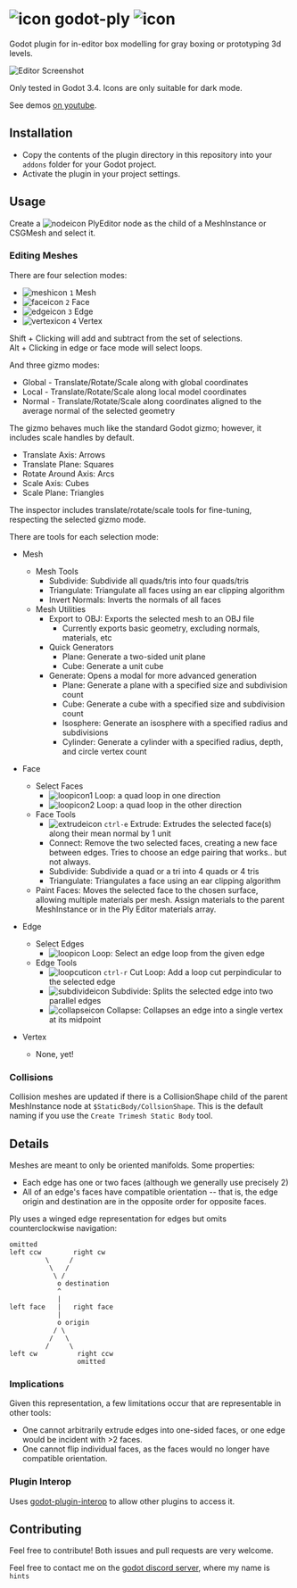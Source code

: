 # ![icon](./addons/ply/icons/plugin.svg) godot-ply ![icon](./addons/ply/icons/plugin.svg)
Godot plugin for in-editor box modelling for gray boxing or prototyping 3d levels.

![Editor Screenshot](./editor.png)

Only tested in Godot 3.4. Icons are only suitable for dark mode.

See demos [on youtube](https://www.youtube.com/channel/UCf1IV6ABf3a4nW1wEyPwmMQ).

## Installation
- Copy the contents of the plugin directory in this repository into your `addons` folder for your Godot project.
- Activate the plugin in your project settings.

## Usage
Create a ![nodeicon](./addons/ply/icons/plugin.svg) PlyEditor node as the child of a MeshInstance or CSGMesh and select it.

### Editing Meshes
There are four selection modes:
- ![meshicon](./addons/ply/icons/select_mesh.svg) ` 1 ` Mesh
- ![faceicon](./addons/ply/icons/select_face.svg) ` 2 ` Face
- ![edgeicon](./addons/ply/icons/select_edge.svg) ` 3 ` Edge
- ![vertexicon](./addons/ply/icons/select_vertex.svg) ` 4 ` Vertex

Shift + Clicking will add and subtract from the set of selections.
<br>Alt + Clicking in edge or face mode will select loops.

And three gizmo modes:
- Global - Translate/Rotate/Scale along with global coordinates
- Local - Translate/Rotate/Scale along local model coordinates
- Normal - Translate/Rotate/Scale along coordinates aligned to the average normal of the selected geometry

The gizmo behaves much like the standard Godot gizmo; however, it includes scale handles by default.
- Translate Axis: Arrows
- Translate Plane: Squares
- Rotate Around Axis: Arcs
- Scale Axis: Cubes
- Scale Plane: Triangles

The inspector includes translate/rotate/scale tools for fine-tuning, respecting the selected gizmo mode.

There are tools for each selection mode:
- Mesh
    - Mesh Tools
        - Subdivide: Subdivide all quads/tris into four quads/tris
        - Triangulate: Triangulate all faces using an ear clipping algorithm
		- Invert Normals: Inverts the normals of all faces
    - Mesh Utilities
        - Export to OBJ: Exports the selected mesh to an OBJ file
            - Currently exports basic geometry, excluding normals, materials, etc
        - Quick Generators
            - Plane: Generate a two-sided unit plane
            - Cube: Generate a unit cube
        - Generate: Opens a modal for more advanced generation
            - Plane: Generate a plane with a specified size and subdivision count
            - Cube: Generate a cube with a specified size and subdivision count
            - Isosphere: Generate an isosphere with a specified radius and subdivisions
            - Cylinder: Generate a cylinder with a specified radius, depth, and circle vertex count

- Face
    - Select Faces
        - ![loopicon1](./addons/ply/icons/face_loop.svg) Loop: a quad loop in one direction
        - ![loopicon2](./addons/ply/icons/face_loop_2.svg) Loop: a quad loop in the other direction
    - Face Tools
        - ![extrudeicon](./addons/ply/icons/extrude_face.svg) ` ctrl-e ` Extrude: Extrudes the selected face(s) along their mean normal by 1 unit
        - Connect: Remove the two selected faces, creating a new face between edges. Tries to choose an edge pairing that works.. but not always.
        - Subdivide: Subdivide a quad or a tri into 4 quads or 4 tris
        - Triangulate: Triangulates a face using an ear clipping algorithm
    - Paint Faces: Moves the selected face to the chosen surface, allowing multiple materials per mesh. Assign materials to the parent MeshInstance or in the Ply Editor materials array.
- Edge
    - Select Edges
        - ![loopicon](./addons/ply/icons/edge_select_loop.svg) Loop: Select an edge loop from the given edge
    - Edge Tools
        - ![loopcuticon](./addons/ply/icons/loop_cut.svg) ` ctrl-r ` Cut Loop: Add a loop cut perpindicular to the selected edge
        - ![subdivideicon](./addons/ply/icons/edge_subdivide.svg) Subdivide: Splits the selected edge into two parallel edges
        - ![collapseicon](./addons/ply/icons/edge_collapse.svg) Collapse: Collapses an edge into a single vertex at its midpoint
- Vertex
    - None, yet!

### Collisions
Collision meshes are updated if there is a CollisionShape child of the parent MeshInstance node at `$StaticBody/CollsionShape`. This is the default naming if you use the `Create Trimesh Static Body` tool.

## Details
Meshes are meant to only be oriented manifolds. Some properties:
- Each edge has one or two faces (although we generally use precisely 2)
- All of an edge's faces have compatible orientation -- that is, the edge origin and destination are in the opposite order for opposite faces.

Ply uses a winged edge representation for edges but omits counterclockwise navigation:
```
omitted
left ccw        right cw
         \     /
          \   /
           \ /
            o destination
            ^
            |
left face   |   right face
            |
            o origin
           / \
          /   \
         /     \
left cw          right ccw
                 omitted
```

### Implications
Given this representation, a few limitations occur that are representable in other tools:
- One cannot arbitrarily extrude edges into one-sided faces, or one edge would be incident with >2 faces.
- One cannot flip individual faces, as the faces would no longer have compatible orientation.

### Plugin Interop
Uses [godot-plugin-interop](https://github.com/jarneson/godot-plugin-interop) to allow other plugins to access it.

## Contributing

Feel free to contribute! Both issues and pull requests are very welcome.

Feel free to contact me on the [godot discord server](https://discord.gg/4JBkykG), where my name is `hints`

